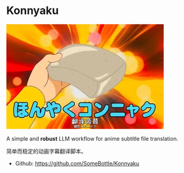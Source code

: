 # Konnyaku

![Konnyaku](https://raw.githubusercontent.com/SomeBottle/Konnyaku/refs/heads/main/image/translate_konnyaku.jpg)   

A simple and **robust** LLM workflow for anime subtitle file translation.

简单而稳定的动画字幕翻译脚本。

* Github: https://github.com/SomeBottle/Konnyaku  